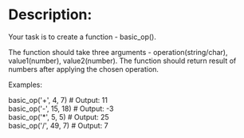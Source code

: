 # Description:

Your task is to create a function - basic_op().

The function should take three arguments - operation(string/char), value1(number), value2(number). The function should return result of numbers after applying the chosen operation.

Examples:

basic_op('+', 4, 7)         # Output: 11  
basic_op('-', 15, 18)       # Output: -3  
basic_op('*', 5, 5)         # Output: 25  
basic_op('/', 49, 7)        # Output: 7  
